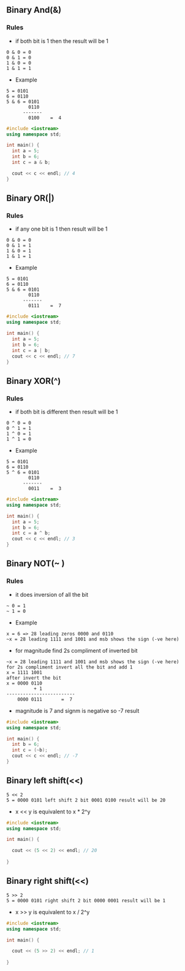 ## Binary And(&)
### Rules
* if both bit is 1 then the result will be 1
```
0 & 0 = 0
0 & 1 = 0
1 & 0 = 0
1 & 1 = 1
```
* Example
```
5 = 0101
6 = 0110
5 & 6 = 0101
        0110
      -------
        0100    =  4
```
```cpp
#include <iostream>
using namespace std;

int main() {
  int a = 5;
  int b = 6;
  int c = a & b;

  cout << c << endl; // 4
}
```
## Binary OR(|)
### Rules
* if any one bit is 1 then result will be 1
```
0 & 0 = 0
0 & 1 = 1
1 & 0 = 1
1 & 1 = 1
```
* Example
```
5 = 0101
6 = 0110
5 & 6 = 0101
        0110
      -------
        0111    =  7
```
```cpp
#include <iostream>
using namespace std;

int main() {
  int a = 5;
  int b = 6;
  int c = a | b;
  cout << c << endl; // 7
}
```
## Binary XOR(^)
### Rules
* if both bit is different then result will be 1
```
0 ^ 0 = 0
0 ^ 1 = 1
1 ^ 0 = 1
1 ^ 1 = 0
```
* Example
```
5 = 0101
6 = 0110
5 ^ 6 = 0101
        0110
      -------
        0011    =  3
```
```cpp
#include <iostream>
using namespace std;

int main() {
  int a = 5;
  int b = 6;
  int c = a ^ b;
  cout << c << endl; // 3
}
```
## Binary NOT(~ )
### Rules
* it does inversion of all the bit
```
~ 0 = 1
~ 1 = 0
```
* Example
```
x = 6 => 28 leading zeros 0000 and 0110
~x = 28 leading 1111 and 1001 and msb shows the sign (-ve here) 
```
* for magnitude find 2s compliment of inverted bit
```
~x = 28 leading 1111 and 1001 and msb shows the sign (-ve here) 
for 2s compliment invert all the bit and add 1
x = 1111 1001 
after invert the bit
x = 0000 0110 
          + 1
-------------------------
    0000 0111       =  7
```
* magnitude is 7 and signm is negative so -7 result
```cpp
#include <iostream>
using namespace std;

int main() {
  int b = 6;
  int c = (~b);
  cout << c << endl; // -7
}
```
## Binary left shift(<<)

```
5 << 2
5 = 0000 0101 left shift 2 bit 0001 0100 result will be 20
```
* x << y is equivalent to x * 2^y

```cpp
#include <iostream>
using namespace std;

int main() {

  cout << (5 << 2) << endl; // 20
  
}
```
## Binary right shift(<<)

```
5 >> 2
5 = 0000 0101 right shift 2 bit 0000 0001 result will be 1
```
* x >> y is equivalent to x / 2^y

```cpp
#include <iostream>
using namespace std;

int main() {

  cout << (5 >> 2) << endl; // 1
  
}
```
